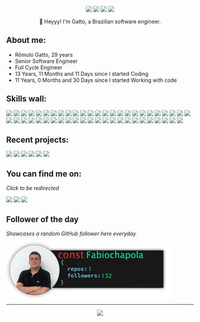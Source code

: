 <p align="center"><a href="https://twitter.com/devgatto"><img src="https://img.shields.io/badge/twitter-b3cee0?style=for-the-badge&logoColor=121111&logo=twitter"/></a>
<a href="https://linkedin.com/in/romulogatto"><img src="https://img.shields.io/badge/linkedin-b3cee0?style=for-the-badge&logoColor=121111&logo=linkedin"/></a>
<a href="https://romulogatto.github.io/"><img src="https://img.shields.io/badge/website-b3cee0?logo=esri&style=for-the-badge&logoColor=121111"/></a>
<img src="https://komarev.com/ghpvc/?username=RomuloGatto&style=for-the-badge&color=b3cee0&logoColor=121111&logo=undefined"/></p>
<p align="center">👋 Heyyy! I'm Gatto, a Brazilian software engineer.</p>

## **About me:**

* Rômulo Gatto, 29 years
* Senior Software Engineer
* Full Cycle Engineer
* 13 Years, 11 Months and 11 Days since I started Coding
* 11 Years, 0 Months and 30 Days since I started Working with code

## **Skills wall:**

<p align="left"><img src="https://img.shields.io/badge/shell%20script-b3cee0?logo=gnu-bash&style=for-the-badge&logoColor=121111"/>
<img src="https://img.shields.io/badge/jquery-b6764d?logo=jquery&style=for-the-badge&logoColor=F2F2F2"/>
<img src="https://img.shields.io/badge/illustrator-b3cee0?logo=adobe-illustrator&style=for-the-badge&logoColor=121111"/>
<img src="https://img.shields.io/badge/pydantic-b6764d?logo=pydantic&style=for-the-badge&logoColor=F2F2F2"/>
<img src="https://img.shields.io/badge/github-b6764d?logo=github&style=for-the-badge&logoColor=F2F2F2"/>
<img src="https://img.shields.io/badge/git-005b96?logo=git&style=for-the-badge&logoColor=F2F2F2"/>
<img src="https://img.shields.io/badge/graphene-b6764d?logo=graphene&style=for-the-badge&logoColor=F2F2F2"/>
<img src="https://img.shields.io/badge/rio-b3cee0?logo=rio&style=for-the-badge&logoColor=121111"/>
<img src="https://img.shields.io/badge/react-005b96?logo=react&style=for-the-badge&logoColor=F2F2F2"/>
<img src="https://img.shields.io/badge/jenkins-b6764d?logo=jenkins&style=for-the-badge&logoColor=F2F2F2"/>
<img src="https://img.shields.io/badge/javascript-005b96?logo=javascript&style=for-the-badge&logoColor=F2F2F2"/>
<img src="https://img.shields.io/badge/jest-b3cee0?logo=jest&style=for-the-badge&logoColor=121111"/>
<img src="https://img.shields.io/badge/npm-b3cee0?logo=npm&style=for-the-badge&logoColor=121111"/>
<img src="https://img.shields.io/badge/ruby-b6764d?logo=ruby&style=for-the-badge&logoColor=F2F2F2"/>
<img src="https://img.shields.io/badge/delphi-b3cee0?logo=delphi&style=for-the-badge&logoColor=121111"/>
<img src="https://img.shields.io/badge/node.js-005b96?logo=node.js&style=for-the-badge&logoColor=F2F2F2"/>
<img src="https://img.shields.io/badge/swagger-b3cee0?logo=swagger&style=for-the-badge&logoColor=121111"/>
<img src="https://img.shields.io/badge/photoshop-b6764d?logo=adobe-photoshop&style=for-the-badge&logoColor=F2F2F2"/>
<img src="https://img.shields.io/badge/react%20native-b6764d?logo=react&style=for-the-badge&logoColor=F2F2F2"/>
<img src="https://img.shields.io/badge/python-005b96?logo=python&style=for-the-badge&logoColor=F2F2F2"/>
<img src="https://img.shields.io/badge/sql%20server-005b96?logo=sql%20server&style=for-the-badge&logoColor=F2F2F2"/>
<img src="https://img.shields.io/badge/sqlite-005b96?logo=sqlite&style=for-the-badge&logoColor=F2F2F2"/>
<img src="https://img.shields.io/badge/typescript-005b96?logo=typescript&style=for-the-badge&logoColor=F2F2F2"/>
<img src="https://img.shields.io/badge/mysql-005b96?logo=mysql&style=for-the-badge&logoColor=F2F2F2"/>
<img src="https://img.shields.io/badge/github%20pages-005b96?logo=github&style=for-the-badge&logoColor=F2F2F2"/>
<img src="https://img.shields.io/badge/express.js-b6764d?logo=express&style=for-the-badge&logoColor=F2F2F2"/>
<img src="https://img.shields.io/badge/sqlalchemy-b6764d?logo=sqlalchemy&style=for-the-badge&logoColor=F2F2F2"/>
<img src="https://img.shields.io/badge/golang-005b96?logo=golang&style=for-the-badge&logoColor=F2F2F2"/>
<img src="https://img.shields.io/badge/fastapi-005b96?logo=fastapi&style=for-the-badge&logoColor=F2F2F2"/>
<img src="https://img.shields.io/badge/jira-005b96?logo=jira&style=for-the-badge&logoColor=F2F2F2"/>
<img src="https://img.shields.io/badge/gitlab-b6764d?logo=gitlab&style=for-the-badge&logoColor=F2F2F2"/>
<img src="https://img.shields.io/badge/figma-b3cee0?logo=figma&style=for-the-badge&logoColor=121111"/>
<img src="https://img.shields.io/badge/restapi-005b96?logo=restapi&style=for-the-badge&logoColor=F2F2F2"/>
<img src="https://img.shields.io/badge/postman-b3cee0?logo=postman&style=for-the-badge&logoColor=121111"/>
<img src="https://img.shields.io/badge/github%20actions-005b96?logo=github%20actions&style=for-the-badge&logoColor=F2F2F2"/>
<img src="https://img.shields.io/badge/aws-005b96?logo=aws&style=for-the-badge&logoColor=F2F2F2"/>
<img src="https://img.shields.io/badge/markdown-b3cee0?logo=markdown&style=for-the-badge&logoColor=121111"/>
<img src="https://img.shields.io/badge/pytest-b3cee0?logo=pytest&style=for-the-badge&logoColor=121111"/>
<img src="https://img.shields.io/badge/hostinger-005b96?logo=hostinger&style=for-the-badge&logoColor=F2F2F2"/>
<img src="https://img.shields.io/badge/postgresql-b3cee0?logo=postgresql&style=for-the-badge&logoColor=121111"/>
<img src="https://img.shields.io/badge/visual%20studio%20code-b3cee0?logo=visual%20studio%20code&style=for-the-badge&logoColor=121111"/>
<img src="https://img.shields.io/badge/asana-b6764d?logo=asana&style=for-the-badge&logoColor=F2F2F2"/>
<img src="https://img.shields.io/badge/graphql-005b96?logo=graphql&style=for-the-badge&logoColor=F2F2F2"/>
<img src="https://img.shields.io/badge/flask-b6764d?logo=flask&style=for-the-badge&logoColor=F2F2F2"/>
<img src="https://img.shields.io/badge/gorm-b3cee0?logo=gorm&style=for-the-badge&logoColor=121111"/>
<img src="https://img.shields.io/badge/docker-005b96?logo=docker&style=for-the-badge&logoColor=F2F2F2"/>
<img src="https://img.shields.io/badge/mongodb-b3cee0?logo=mongodb&style=for-the-badge&logoColor=121111"/>
<img src="https://img.shields.io/badge/gcp-b6764d?logo=gcp&style=for-the-badge&logoColor=F2F2F2"/>
<img src="https://img.shields.io/badge/django-b6764d?logo=django&style=for-the-badge&logoColor=F2F2F2"/></p>

## **Recent projects:**

<a href="https://github.com/RomuloGatto/RomuloGatto"><img src="https://github-readme-stats.vercel.app/api/pin/?username=RomuloGatto&repo=RomuloGatto&title_color=F2F2F2&text_color=F2F2F2&bg_color=b6764d&border_color=b6764d&icon_color=F2F2F2&border_radius=20" height="100"/></a>
<a href="https://github.com/RomuloGatto/aircrawl_portal"><img src="https://github-readme-stats.vercel.app/api/pin/?username=RomuloGatto&repo=aircrawl_portal&title_color=F2F2F2&text_color=F2F2F2&bg_color=b6764d&border_color=b6764d&icon_color=F2F2F2&border_radius=20" height="100"/></a>
<a href="https://github.com/RomuloGatto/romulogatto.github.io"><img src="https://github-readme-stats.vercel.app/api/pin/?username=RomuloGatto&repo=romulogatto.github.io&title_color=F2F2F2&text_color=F2F2F2&bg_color=b6764d&border_color=b6764d&icon_color=F2F2F2&border_radius=20" height="100"/></a>
<a href="https://github.com/RomuloGatto/color-sorting-cli"><img src="https://github-readme-stats.vercel.app/api/pin/?username=RomuloGatto&repo=color-sorting-cli&title_color=F2F2F2&text_color=F2F2F2&bg_color=b6764d&border_color=b6764d&icon_color=F2F2F2&border_radius=20" height="100"/></a>
<a href="https://github.com/RomuloGatto/challenge"><img src="https://github-readme-stats.vercel.app/api/pin/?username=RomuloGatto&repo=challenge&title_color=F2F2F2&text_color=F2F2F2&bg_color=b6764d&border_color=b6764d&icon_color=F2F2F2&border_radius=20" height="100"/></a>
<a href="https://github.com/RomuloGatto/SityRoom"><img src="https://github-readme-stats.vercel.app/api/pin/?username=RomuloGatto&repo=SityRoom&title_color=F2F2F2&text_color=F2F2F2&bg_color=b6764d&border_color=b6764d&icon_color=F2F2F2&border_radius=20" height="100"/></a>

## **You can find me on:**

*Click to be redirected*

<p align="left"><a href="https://twitter.com/devgatto"><img src="https://img.shields.io/badge/twitter-b3cee0?style=for-the-badge&logoColor=121111&logo=twitter"/></a>
<a href="https://linkedin.com/in/romulogatto"><img src="https://img.shields.io/badge/linkedin-b3cee0?style=for-the-badge&logoColor=121111&logo=linkedin"/></a>
<a href="mailto:romulo.gatto@gmail.com"><img src="https://img.shields.io/badge/email-b3cee0?logo=gmail&style=for-the-badge&logoColor=121111"/></a></p>

## **Follower of the day**

*Showcases a random GitHub follower here everyday*

<a href="https://github.com/Fabiochapola" alt="Fábio Chapola"><img style="height:150px;" src=./src/resources/images/randomFollower.png alt="Follower of the day"/></a>

<hr>

<p align="center"><img src="https://github-readme-stats.vercel.app/api/?username=RomuloGatto&style=for-the-badge&title_color=F2F2F2&text_color=F2F2F2&bg_color=b6764d&border_color=b6764d&show_icons=true&icon_color=F2F2F2&rank_icon=github"/></p>
